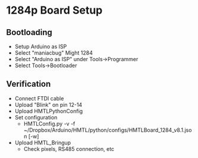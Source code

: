 1284p Board Setup
===========


Bootloading
-----------

* Setup Arduino as ISP
* Select "maniacbug" Might 1284
* Select "Arduino as ISP" under Tools->Programmer
* Select Tools->Bootloader

Verification
------------
* Connect FTDI cable
* Upload "Blink" on pin 12-14
* Upload HMTLPythonConfig
* Set configuration
  - HMTLConfig.py -v -f ~/Dropbox/Arduino/HMTL/python/configs/HMTLBoard_1284_v8.1.json [-w]
* Upload HMTL_Bringup
  - Check pixels, RS485 connection, etc